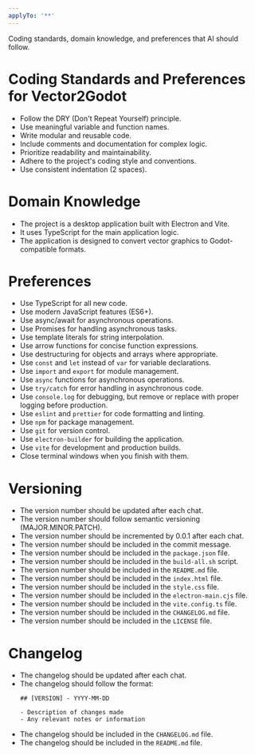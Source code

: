 ```yaml
---
applyTo: '**'
---
```

Coding standards, domain knowledge, and preferences that AI should follow.

# Coding Standards and Preferences for Vector2Godot
- Follow the DRY (Don't Repeat Yourself) principle.
- Use meaningful variable and function names.
- Write modular and reusable code.
- Include comments and documentation for complex logic.
- Prioritize readability and maintainability.
- Adhere to the project's coding style and conventions.
- Use consistent indentation (2 spaces).

# Domain Knowledge
- The project is a desktop application built with Electron and Vite.
- It uses TypeScript for the main application logic.
- The application is designed to convert vector graphics to Godot-compatible formats.

# Preferences
- Use TypeScript for all new code.
- Use modern JavaScript features (ES6+).
- Use async/await for asynchronous operations.
- Use Promises for handling asynchronous tasks.
- Use template literals for string interpolation.
- Use arrow functions for concise function expressions.
- Use destructuring for objects and arrays where appropriate.
- Use `const` and `let` instead of `var` for variable declarations.
- Use `import` and `export` for module management.
- Use `async` functions for asynchronous operations.
- Use `try/catch` for error handling in asynchronous code.
- Use `console.log` for debugging, but remove or replace with proper logging before production.
- Use `eslint` and `prettier` for code formatting and linting.
- Use `npm` for package management.
- Use `git` for version control.
- Use `electron-builder` for building the application.
- Use `vite` for development and production builds.
- Close terminal windows when you finish with them.

# Versioning
- The version number should be updated after each chat.
- The version number should follow semantic versioning (MAJOR.MINOR.PATCH).
- The version number should be incremented by 0.0.1 after each chat.
- The version number should be included in the commit message.
- The version number should be included in the `package.json` file.
- The version number should be included in the `build-all.sh` script.
- The version number should be included in the `README.md` file.
- The version number should be included in the `index.html` file.
- The version number should be included in the `style.css` file.
- The version number should be included in the `electron-main.cjs` file.
- The version number should be included in the `vite.config.ts` file.
- The version number should be included in the `CHANGELOG.md` file.
- The version number should be included in the `LICENSE` file.

# Changelog
- The changelog should be updated after each chat.
- The changelog should follow the format:
  ```
  ## [VERSION] - YYYY-MM-DD

  - Description of changes made
  - Any relevant notes or information
  ```
- The changelog should be included in the `CHANGELOG.md` file.
- The changelog should be included in the `README.md` file.